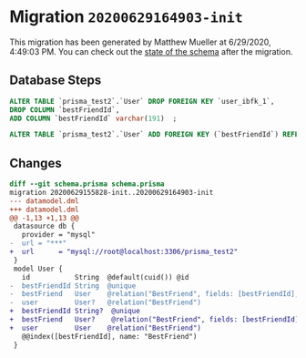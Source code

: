 # Migration `20200629164903-init`

This migration has been generated by Matthew Mueller at 6/29/2020, 4:49:03 PM.
You can check out the [state of the schema](./schema.prisma) after the migration.

## Database Steps

```sql
ALTER TABLE `prisma_test2`.`User` DROP FOREIGN KEY `user_ibfk_1`,
DROP COLUMN `bestFriendId`,
ADD COLUMN `bestFriendId` varchar(191)  ;

ALTER TABLE `prisma_test2`.`User` ADD FOREIGN KEY (`bestFriendId`) REFERENCES `prisma_test2`.`User`(`id`) ON DELETE SET NULL ON UPDATE CASCADE
```

## Changes

```diff
diff --git schema.prisma schema.prisma
migration 20200629155828-init..20200629164903-init
--- datamodel.dml
+++ datamodel.dml
@@ -1,13 +1,13 @@
 datasource db {
   provider = "mysql"
-  url = "***"
+  url      = "mysql://root@localhost:3306/prisma_test2"
 }
 model User {
   id           String  @default(cuid()) @id
-  bestFriendId String  @unique
-  bestFriend   User    @relation("BestFriend", fields: [bestFriendId], references: [id])
-  user         User?   @relation("BestFriend")
+  bestFriendId String?  @unique
+  bestFriend   User?    @relation("BestFriend", fields: [bestFriendId], references: [id])
+  user         User    @relation("BestFriend")
   @@index([bestFriendId], name: "BestFriend")
 }
```


